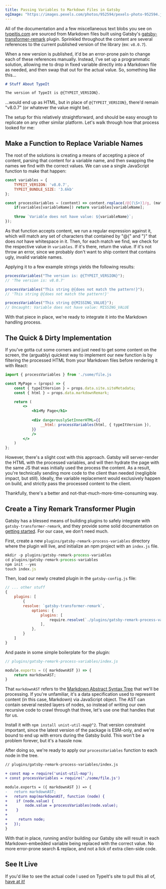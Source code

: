 ```yaml
---
title: Passing Variables to Markdown Files in Gatsby
ogImage: "https://images.pexels.com/photos/952594/pexels-photo-952594.jpeg?auto=compress&cs=tinysrgb&dpr=2&h=750&w=1200"
---
```


All of the documentation and a few miscellaneous text blobs you see on [typeitjs.com](http://typeitjs.com) are sourced from Markdown files built using Gatsby's [gatsby-transformer-remark](https://www.gatsbyjs.com/plugins/gatsby-transformer-remark/) plugin. Sprinkled throughout the content are several references to the current published version of the library (ex: `v8.0.7`). 

When a new version is published, it'd be an error-prone pain to change each of these references manually. Instead, I've set up a programmatic solution, allowing me to drop in fixed variable directly into a Markdown file as needed, and then swap that out for the actual value. So, something like this...

```markdown
# Stuff About TypeIt

The version of TypeIt is @{TYPEIT_VERSION}.
```

...would end up as HTML, but in place of `@{TYPEIT_VERSION}`, there'd remain "v8.0.7" (or whatever the value might be).

The setup for this relatively straightforward, and should be easy enough to replicate on any other similar platform. Let's walk through how that process looked for me:

## Make a Function to Replace Variable Names

The root of the solutions is creating a means of accepting a piece of content, parsing that content for a variable name, and then swapping the names we find with the correct values. We can use a single JavaScript function to make that happen:

```js
const variables = {
    TYPEIT_VERSION: 'v8.0.7', 
    TYPEIT_BUNDLE_SIZE: '3.6kb'
};

const processVariables = (content) => content.replace(/@{(\S+)}/g, (match, variableName) => {
    if(variables[variableName]) return variables[variableName];
    
    throw `Variable does not have value: ${variableName}`;
});
```

As that function accepts content, we run a regular expression against it, which will match any set of characters that contained by "@{" and "}" that does *not* have whitespace in it. Then, for each match we find, we check for the respective value in `variables`. If it's there, return the value. If it's not throw an error, since we probably don't want to ship content that contains ugly, invalid variable names. 

Applying it to a few example strings yields the following results:

```js
processVariables("The version is: @{TYPEIT_VERSION}");
// 'The version is: v8.0.7'

processVariables("This string @{does not match the pattern!}");
// 'This string @{does not match the pattern!}'

processVariables("This string @{MISSING_VALUE}");
// Uncaught: Variable does not have value: MISSING_VALUE
```

With that piece in place, we're ready to integrate it into the Markdown handling process.

## The Quick & Dirty Implementation

If you've gotta cut some corners and just need to get some content on the screen, the (arguably) quickest way to implement our new function is by filtering the processed HTML from your Markdown files before rendering it with React: 

```jsx
import { processVariables } from './some/file.js

const MyPage = (props) => {
    const { typeItVersion } = props.data.site.siteMetadata;
    const { html } = props.data.markdownRemark;

    return (
        <>
            <h1>My Page</h1>
            
            <div dangerouslySetInnerHTML={{
                __html: processVariables(html, { typeItVersion }),
            }}
            />
        </>
    )
};
```

However, there's a slight cost with this approach. Gatsby will server-render the HTML with the processed variables, and will then hydrate the page with the same JS that was initially used the process the content. As a result, you're technically sending more code to the client than needed (negligible impact, but still). Ideally, the variable replacement would exclusively happen on build, and strictly pass the processed content to the client. 

Thankfully, there's a better and not-that-much-more-time-consuming way.

## Create a Tiny Remark **Transformer Plugin**

Gatsby has a blessed means of building plugins to safely integrate with `gatsby-transformer-remark`, and they provide some solid documentation on [getting started](https://www.gatsbyjs.com/tutorial/remark-plugin-tutorial/). For our case, we don't need much. 

First, create a new `plugins/gatsby-remark-process-variables` directory where the plugin will live, and initialize an npm project with an `index.js` file. 

```jsx
mkdir -p plugins/gatsby-remark-process-variables
cd plugins/gatsby-remark-process-variables
npm init --yes
touch index.js
```

Then, load our newly created plugin in the `gatsby-config.js` file: 

```jsx
// ... other stuff
{ 
	plugins: [
        {
        resolve: `gatsby-transformer-remark`,
            options: {
                plugins: [
                    require.resolve(`./plugins/gatsby-remark-process-variables`),
                ],
            },
        }
    ]
}
```

And paste in some simple boilerplate for the plugin: 

```jsx
// plugins/gatsby-remark-process-variables/index.js

module.exports = ({ markdownAST }) => {
	return markdownAST;
}
```

That `markdownAST` refers to the [Markdown Abstract Syntax Tree](https://github.com/syntax-tree/mdast) that we'll be processing. If you're unfamiliar, it's a data specification used to represent content (in this case, Markdown) via JavaScript object. The AST can contain several nested layers of nodes, so instead of writing our own recursive code to crawl through that three, let's use one that handles that for us. 

Install it with `npm install unist-util-map@^2`. That version constraint important, since the latest version of the package is ESM-only, and we're bound to end up with errors during the Gatsby build. This won't be a problem forever, but it's a hassle now. 

After doing so, we're ready to apply our `processVariables` function to each node in the tree.

```diff
// plugins/gatsby-remark-process-variables/index.js

+ const map = require('unist-util-map');
+ const processVariables = require('./some/file.js') 

module.exports = ({ markdownAST }) => {
-	return markdownAST;
+	return map(markdownAST, function (node) {
+    if (node.value) {
+        node.value = processVariables(node.value);
+    }
+
+     return node;
+   });
}
```

With that in place, running and/or building our Gatsby site will result in each Markdown-embedded variable being replaced with the correct value. No more error-prone search & replace, and not a lick of extra clien-side code. 

## See It Live

If you'd like to see the actual code I used on TypeIt's site to pull this all of, [have at it!](https://github.com/alexmacarthur/typeit-site-gatsby/blob/cf2f72ec02a27921f30b93d12aba7703f9ac396b/plugins/gatsby-remark-process-variables/index.js)
